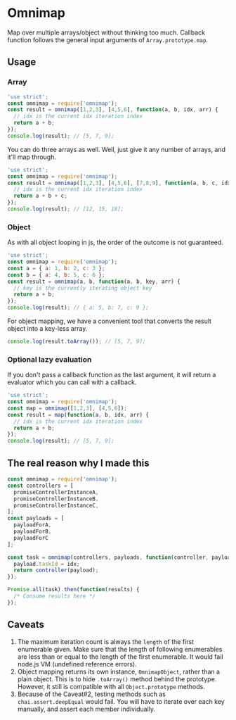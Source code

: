Omnimap
=======

Map over multiple arrays/object without thinking too much. Callback function follows the general input arguments of `Array.prototype.map`.

## Usage
### Array
````javascript
'use strict';
const omnimap = require('omnimap');
const result = omnimap([1,2,3], [4,5,6], function(a, b, idx, arr) {
  // idx is the current idx iteration index
  return a + b;
});
console.log(result); // [5, 7, 9];
````

You can do three arrays as well. Well, just give it any number of arrays, and it'll map through.
````javascript
'use strict';
const omnimap = require('omnimap');
const result = omnimap([1,2,3], [4,5,6], [7,8,9], function(a, b, c, idx, arr) {
  // idx is the current idx iteration index
  return a + b + c;
});
console.log(result); // [12, 15, 18];
````

### Object
As with all object looping in js, the order of the outcome is not guaranteed.
````javascript
'use strict';
const omnimap = require('omnimap');
const a = { a: 1, b: 2, c: 3 };
const b = { a: 4, b: 5, c: 6 };
const result = omnimap(a, b, function(a, b, key, arr) {
  // key is the currently iterating object key
  return a + b;
});
console.log(result); // { a: 5, b: 7, c: 9 };
````

For object mapping, we have a convenient tool that converts the result object into a key-less array.
````javascript
console.log(result.toArray()); // [5, 7, 9];
````

### Optional lazy evaluation
If you don't pass a callback function as the last argument, it will return a evaluator which you can call with a callback.

````javascript
'use strict';
const omnimap = require('omnimap');
const map = omnimap([1,2,3], [4,5,6]);
const result = map(function(a, b, idx, arr) {
  // idx is the current idx iteration index
  return a + b;
});
console.log(result); // [5, 7, 9];
````

## The real reason why I made this
````javascript
const omnimap = require('omnimap');
const controllers = [
  promiseControllerInstanceA,
  promiseControllerInstanceB,
  promiseControllerInstanceC,
];
const payloads = [
  payloadForA,
  payloadForB,
  payloadForC
];

const task = omnimap(controllers, payloads, function(controller, payload, idx) {
  payload.taskId = idx;
  return controller(payload);
});

Promise.all(task).then(function(results) {
  /* Consume results here */
});
````

## Caveats
1. The maximum iteration count is always the `length` of the first enumerable given. Make sure that the length of following enumerables are less than or equal to the length of the first enumerable. It would fail node.js VM (undefined reference errors).
2. Object mapping returns its own instance, `OmnimapObject`, rather than a plain object. This is to hide `.toArray()` method behind the prototype. However, it still is compatible with all `Object.prototype` methods.
3. Because of the Caveat#2, testing methods such as `chai.assert.deepEqual` would fail. You will have to iterate over each key manually, and assert each member individually.
